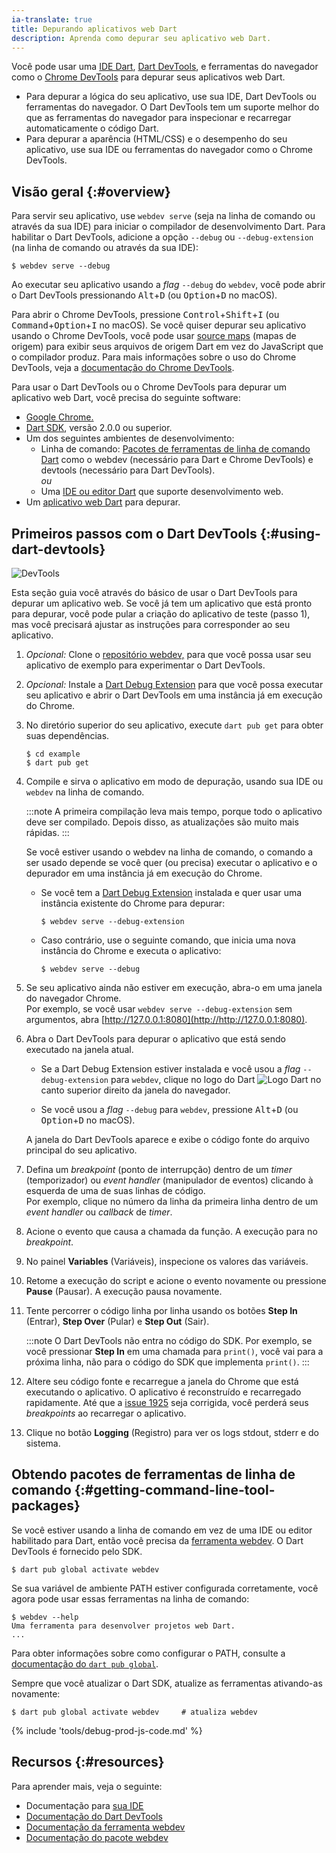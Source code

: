```yaml
---
ia-translate: true
title: Depurando aplicativos web Dart
description: Aprenda como depurar seu aplicativo web Dart.
---
```


Você pode usar uma [IDE Dart][IDE], [Dart DevTools][Dart DevTools], e ferramentas do
navegador como o [Chrome DevTools][Chrome DevTools] para depurar seus aplicativos web Dart.

* Para depurar a lógica do seu aplicativo, use sua IDE, Dart DevTools ou
  ferramentas do navegador. O Dart DevTools tem um suporte melhor do que as
  ferramentas do navegador para inspecionar e recarregar
  automaticamente o código Dart.
* Para depurar a aparência (HTML/CSS) e o desempenho do seu aplicativo,
  use sua IDE ou ferramentas do navegador como o Chrome DevTools.


## Visão geral {:#overview}

Para servir seu aplicativo, use `webdev serve`
(seja na linha de comando ou através da sua IDE) para iniciar o compilador
de desenvolvimento Dart. Para habilitar o Dart DevTools, adicione a
opção `--debug` ou `--debug-extension`
(na linha de comando ou através da sua IDE):

```console
$ webdev serve --debug
```

Ao executar seu aplicativo usando a *flag* `--debug` do `webdev`,
você pode abrir o Dart DevTools pressionando
<kbd>Alt</kbd>+<kbd>D</kbd>
(ou <kbd>Option</kbd>+<kbd>D</kbd> no macOS).

Para abrir o Chrome DevTools, pressione <kbd>Control</kbd>+<kbd>Shift</kbd>+<kbd>I</kbd>
(ou <kbd>Command</kbd>+<kbd>Option</kbd>+<kbd>I</kbd> no macOS).
Se você quiser depurar seu aplicativo usando o Chrome DevTools,
você pode usar [source maps][source maps] (mapas de origem) para exibir seus arquivos de origem Dart
em vez do JavaScript que o compilador produz.
Para mais informações sobre o uso do Chrome DevTools,
veja a [documentação do Chrome DevTools][Chrome DevTools].

[source maps]: https://developer.chrome.com/docs/devtools/javascript/source-maps/

Para usar o Dart DevTools ou o Chrome DevTools para depurar um aplicativo
web Dart, você precisa do seguinte software:

* [Google Chrome.][Google Chrome]
* [Dart SDK][Dart SDK], versão 2.0.0 ou superior.
* Um dos seguintes ambientes de desenvolvimento:
  * Linha de comando: [Pacotes de ferramentas de linha de comando Dart][cl-tools]
    como o webdev (necessário para Dart e Chrome DevTools) e
    devtools (necessário para Dart DevTools).
    <br>_ou_
  * Uma [IDE ou editor Dart][IDE] que suporte desenvolvimento web.
* Um [aplicativo web Dart][Dart web app] para depurar.

[cl-tools]: #getting-command-line-tool-packages

## Primeiros passos com o Dart DevTools {:#using-dart-devtools}

<img src="/assets/img/dart-devtools-screenshot.png" alt="DevTools">

Esta seção guia você através do básico de
usar o Dart DevTools para depurar um aplicativo web.
Se você já tem um aplicativo que está pronto para depurar,
você pode pular a criação do aplicativo de teste (passo 1),
mas você precisará ajustar as instruções para corresponder ao seu aplicativo.

1. _Opcional:_ Clone o [repositório webdev,][webdev repo,] para que você possa usar seu aplicativo de exemplo
   para experimentar o Dart DevTools.

1. _Opcional:_ Instale a [Dart Debug Extension][Dart Debug Extension]
   para que você possa executar seu aplicativo e abrir o Dart DevTools
   em uma instância já em execução do Chrome.

1. No diretório superior do seu aplicativo, execute `dart pub get` para obter suas dependências.

   ```console
   $ cd example
   $ dart pub get
   ```

1. Compile e sirva o aplicativo em modo de depuração,
   usando sua IDE ou `webdev` na linha de comando.

   :::note
   A primeira compilação leva mais tempo,
   porque todo o aplicativo deve ser compilado.
   Depois disso, as atualizações são muito mais rápidas.
   :::

   Se você estiver usando o webdev na linha de comando,
   o comando a ser usado depende se você quer (ou precisa) executar
   o aplicativo e o depurador em uma instância já em execução do Chrome.

   * Se você tem a [Dart Debug Extension][Dart Debug Extension] instalada e quer usar
     uma instância existente do Chrome para depurar:

     ```console
     $ webdev serve --debug-extension
     ```

   * Caso contrário, use o seguinte comando,
     que inicia uma nova instância do Chrome
     e executa o aplicativo:

     ```console
     $ webdev serve --debug
     ```

1. Se seu aplicativo ainda não estiver em execução, abra-o em uma janela do navegador Chrome.
   <br>
   Por exemplo, se você usar `webdev serve --debug-extension` sem argumentos,
   abra [http://127.0.0.1:8080](http://http://127.0.0.1:8080).

1. Abra o Dart DevTools para depurar o aplicativo que está sendo executado na janela atual.

   * Se a Dart Debug Extension estiver instalada e
     você usou a *flag* `--debug-extension` para `webdev`,
     clique no logo do Dart
     <img src="/assets/img/logo/dart-64.png" alt="Logo Dart" class="align-baseline text-icon">
     no canto superior direito da janela do navegador.
     
   * Se você usou a *flag* `--debug` para `webdev`,
     pressione <kbd>Alt</kbd>+<kbd>D</kbd>
     (ou <kbd>Option</kbd>+<kbd>D</kbd> no macOS).
   
   A janela do Dart DevTools aparece
   e exibe o código fonte do arquivo principal do seu aplicativo.

1. Defina um *breakpoint* (ponto de interrupção) dentro de um *timer* (temporizador) ou *event handler* (manipulador de eventos)
   clicando à esquerda de uma de suas linhas de código.
   <br>
   Por exemplo, clique no número da linha da primeira linha dentro de
   um *event handler* ou *callback* de *timer*.

1. Acione o evento que causa a chamada da função.
   A execução para no *breakpoint*.

1. No painel **Variables** (Variáveis), inspecione os valores das variáveis.

1. Retome a execução do script e acione o evento novamente ou pressione **Pause** (Pausar).
   A execução pausa novamente.

1. Tente percorrer o código linha por linha usando os
   botões **Step In** (Entrar), **Step Over** (Pular) e **Step Out** (Sair).

   :::note
   O Dart DevTools não entra no código do SDK.
   Por exemplo, se você pressionar **Step In** em uma chamada para `print()`,
   você vai para a próxima linha, não para o código do SDK que implementa `print()`.
   :::

1. Altere seu código fonte e recarregue a janela do Chrome que está executando o aplicativo.
   O aplicativo é reconstruído e recarregado rapidamente.
   Até que a [issue 1925][issue 1925] seja corrigida,
   você perderá seus *breakpoints* ao recarregar o aplicativo.

1. Clique no botão **Logging** (Registro) para ver os logs stdout, stderr e do sistema.


## Obtendo pacotes de ferramentas de linha de comando {:#getting-command-line-tool-packages}

Se você estiver usando a linha de comando em vez de uma IDE ou editor habilitado para Dart,
então você precisa da [ferramenta webdev][webdev].
O Dart DevTools é fornecido pelo SDK.

```console
$ dart pub global activate webdev
```

Se sua variável de ambiente PATH estiver configurada corretamente,
você agora pode usar essas ferramentas na linha de comando:

```console
$ webdev --help
Uma ferramenta para desenvolver projetos web Dart.
...
```

Para obter informações sobre como configurar o PATH, consulte a
[documentação do `dart pub global`][dart pub global documentation].

Sempre que você atualizar o Dart SDK,
atualize as ferramentas ativando-as novamente:

```console
$ dart pub global activate webdev     # atualiza webdev
```

{% include 'tools/debug-prod-js-code.md' %}

## Recursos {:#resources}

Para aprender mais, veja o seguinte:

* Documentação para [sua IDE][IDE]
* [Documentação do Dart DevTools][Dart DevTools]
* [Documentação da ferramenta webdev][webdev]
* [Documentação do pacote webdev][webdev-pkg]

[Chrome DevTools]: https://developer.chrome.com/docs/devtools/
[Dart Debug Extension]: https://chrome.google.com/webstore/detail/dart-debug-extension/eljbmlghnomdjgdjmbdekegdkbabckhm
[Dart DevTools]: /tools/dart-devtools
[IDE]: /tools#editors
[Dart SDK]: /get-dart
[Dart web app]: /web
[Google Chrome]: https://www.google.com/chrome
[issue 1925]: https://github.com/flutter/devtools/issues/1925
[JavaScript debugging reference]: https://developer.chrome.com/docs/devtools/javascript/reference/
[dart pub global documentation]: /tools/pub/cmd/pub-global
[webdev]: /tools/webdev
[webdev repo,]: {{site.repo.dart.org}}/webdev
[webdev-pkg]: {{site.pub-pkg}}/webdev
